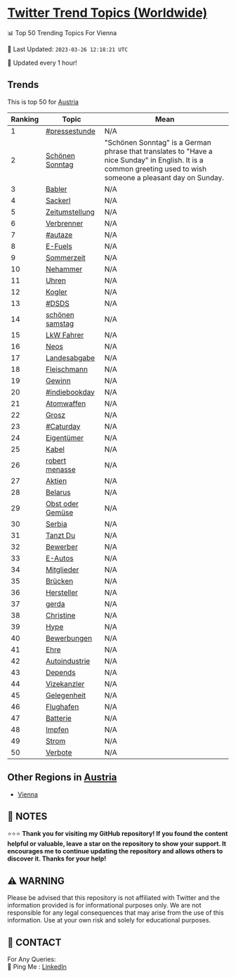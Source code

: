 [Twitter Trend Topics (Worldwide)](https://github.com/ErcinDedeoglu/Twitter-Trend-Topics)
==========


📊 Top 50 Trending Topics For Vienna

📆 Last Updated: `2023-03-26 12:18:21 UTC`

🔧 Updated every 1 hour!


## Trends

This is top 50 for [Austria](</Austria>)

| Ranking | Topic | Mean |
| ------- | ------------ | ------------ |
| 1 | [#pressestunde](http://twitter.com/search?q=%23pressestunde) | N/A |
| 2 | [Schönen Sonntag](http://twitter.com/search?q=Sch%c3%b6nen+Sonntag) | "Schönen Sonntag" is a German phrase that translates to "Have a nice Sunday" in English. It is a common greeting used to wish someone a pleasant day on Sunday. |
| 3 | [Babler](http://twitter.com/search?q=Babler) | N/A |
| 4 | [Sackerl](http://twitter.com/search?q=Sackerl) | N/A |
| 5 | [Zeitumstellung](http://twitter.com/search?q=Zeitumstellung) | N/A |
| 6 | [Verbrenner](http://twitter.com/search?q=Verbrenner) | N/A |
| 7 | [#autaze](http://twitter.com/search?q=%23autaze) | N/A |
| 8 | [E-Fuels](http://twitter.com/search?q=E-Fuels) | N/A |
| 9 | [Sommerzeit](http://twitter.com/search?q=Sommerzeit) | N/A |
| 10 | [Nehammer](http://twitter.com/search?q=Nehammer) | N/A |
| 11 | [Uhren](http://twitter.com/search?q=Uhren) | N/A |
| 12 | [Kogler](http://twitter.com/search?q=Kogler) | N/A |
| 13 | [#DSDS](http://twitter.com/search?q=%23DSDS) | N/A |
| 14 | [schönen samstag](http://twitter.com/search?q=sch%c3%b6nen+samstag) | N/A |
| 15 | [LkW Fahrer](http://twitter.com/search?q=LkW+Fahrer) | N/A |
| 16 | [Neos](http://twitter.com/search?q=Neos) | N/A |
| 17 | [Landesabgabe](http://twitter.com/search?q=Landesabgabe) | N/A |
| 18 | [Fleischmann](http://twitter.com/search?q=Fleischmann) | N/A |
| 19 | [Gewinn](http://twitter.com/search?q=Gewinn) | N/A |
| 20 | [#indiebookday](http://twitter.com/search?q=%23indiebookday) | N/A |
| 21 | [Atomwaffen](http://twitter.com/search?q=Atomwaffen) | N/A |
| 22 | [Grosz](http://twitter.com/search?q=Grosz) | N/A |
| 23 | [#Caturday](http://twitter.com/search?q=%23Caturday) | N/A |
| 24 | [Eigentümer](http://twitter.com/search?q=Eigent%c3%bcmer) | N/A |
| 25 | [Kabel](http://twitter.com/search?q=Kabel) | N/A |
| 26 | [robert menasse](http://twitter.com/search?q=robert+menasse) | N/A |
| 27 | [Aktien](http://twitter.com/search?q=Aktien) | N/A |
| 28 | [Belarus](http://twitter.com/search?q=Belarus) | N/A |
| 29 | [Obst oder Gemüse](http://twitter.com/search?q=Obst+oder+Gem%c3%bcse) | N/A |
| 30 | [Serbia](http://twitter.com/search?q=Serbia) | N/A |
| 31 | [Tanzt Du](http://twitter.com/search?q=Tanzt+Du) | N/A |
| 32 | [Bewerber](http://twitter.com/search?q=Bewerber) | N/A |
| 33 | [E-Autos](http://twitter.com/search?q=E-Autos) | N/A |
| 34 | [Mitglieder](http://twitter.com/search?q=Mitglieder) | N/A |
| 35 | [Brücken](http://twitter.com/search?q=Br%c3%bccken) | N/A |
| 36 | [Hersteller](http://twitter.com/search?q=Hersteller) | N/A |
| 37 | [gerda](http://twitter.com/search?q=gerda) | N/A |
| 38 | [Christine](http://twitter.com/search?q=Christine) | N/A |
| 39 | [Hype](http://twitter.com/search?q=Hype) | N/A |
| 40 | [Bewerbungen](http://twitter.com/search?q=Bewerbungen) | N/A |
| 41 | [Ehre](http://twitter.com/search?q=Ehre) | N/A |
| 42 | [Autoindustrie](http://twitter.com/search?q=Autoindustrie) | N/A |
| 43 | [Depends](http://twitter.com/search?q=Depends) | N/A |
| 44 | [Vizekanzler](http://twitter.com/search?q=Vizekanzler) | N/A |
| 45 | [Gelegenheit](http://twitter.com/search?q=Gelegenheit) | N/A |
| 46 | [Flughafen](http://twitter.com/search?q=Flughafen) | N/A |
| 47 | [Batterie](http://twitter.com/search?q=Batterie) | N/A |
| 48 | [Impfen](http://twitter.com/search?q=Impfen) | N/A |
| 49 | [Strom](http://twitter.com/search?q=Strom) | N/A |
| 50 | [Verbote](http://twitter.com/search?q=Verbote) | N/A |



## Other Regions in [Austria](</Austria>)

* [Vienna](</Austria/Vienna.md>)



## 📝 NOTES

⭐⭐⭐ **Thank you for visiting my GitHub repository! If you found the content helpful or valuable, leave a star on the repository to show your support. It encourages me to continue updating the repository and allows others to discover it. Thanks for your help!**


## ⚠️ WARNING

Please be advised that this repository is not affiliated with Twitter and the information provided is for informational purposes only. We are not responsible for any legal consequences that may arise from the use of this information. Use at your own risk and solely for educational purposes.


## 📨 CONTACT

 For Any Queries:  
            🏓 Ping Me : [LinkedIn](https://www.linkedin.com/in/ercindedeoglu/)
